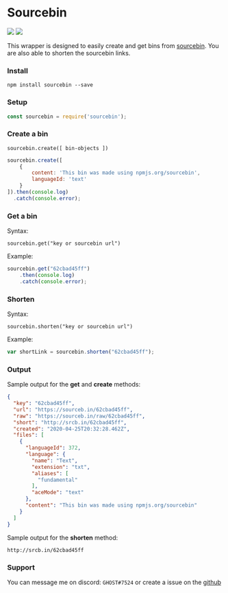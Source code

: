 

# Sourcebin
[![](https://img.shields.io/npm/v/sourcebin?label=Latest%20Version&style=for-the-badge&logo=npm&color=informational)](https://www.npmjs.com/package/sourcebin)
[![](https://img.shields.io/static/v1?label=Author&message=GHOST&color=informational&style=for-the-badge)](https://ghostdev.xyz)

This wrapper is designed to easily create and get bins from [sourcebin](https://sourceb.in/). You are also able to shorten the sourcebin links.

### Install
```
npm install sourcebin --save
```

### Setup
```js
const sourcebin = require('sourcebin');
```

### Create a bin
`sourcebin.create([ bin-objects ])`
```js
sourcebin.create([
	{
		content: 'This bin was made using npmjs.org/sourcebin',
		languageId: 'text'
	}
]).then(console.log)
  .catch(console.error);
```

### Get a bin
Syntax:
```
sourcebin.get("key or sourcebin url")
```

Example:
```js
sourcebin.get("62cbad45ff")
	.then(console.log)
	.catch(console.error);
```

### Shorten
Syntax:
```
sourcebin.shorten("key or sourcebin url")
```

Example:
```js
var shortLink = sourcebin.shorten("62cbad45ff");
```

### Output
Sample output for the **get** and **create** methods:
```json
{
  "key": "62cbad45ff",
  "url": "https://sourceb.in/62cbad45ff",
  "raw": "https://sourceb.in/raw/62cbad45ff",
  "short": "http://srcb.in/62cbad45ff",
  "created": "2020-04-25T20:32:28.462Z",
  "files": [
    {
      "languageId": 372,
      "language": {
        "name": "Text",
        "extension": "txt",
        "aliases": [
          "fundamental"
        ],
        "aceMode": "text"
      },
      "content": "This bin was made using npmjs.org/sourcebin"
    }
  ]
}
```

Sample output for the **shorten** method:
```
http://srcb.in/62cbad45ff
```
### Support

You can message me on discord: `GHOST#7524` or create a issue on the [github](https://github.com/ghostdevv/Sourcebin)
